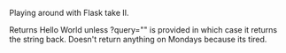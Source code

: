 Playing around with Flask take II. 

Returns Hello World unless ?query="<something>" is provided in which case it returns the string back. 
Doesn't return anything on Mondays because its tired.
